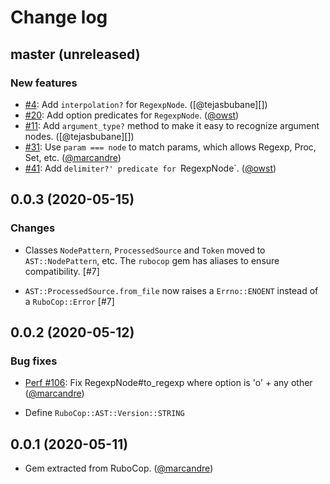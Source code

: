 # Change log

## master (unreleased)

### New features

* [#4](https://github.com/rubocop-hq/rubocop-ast/issues/4): Add `interpolation?` for `RegexpNode`. ([@tejasbubane][])
* [#20](https://github.com/rubocop-hq/rubocop-ast/pull/20): Add option predicates for `RegexpNode`. ([@owst][])
* [#11](https://github.com/rubocop-hq/rubocop-ast/issues/11): Add `argument_type?` method to make it easy to recognize argument nodes. ([@tejasbubane][])
* [#31](https://github.com/rubocop-hq/rubocop-ast/pull/31): Use `param === node` to match params, which allows Regexp, Proc, Set, etc. ([@marcandre][])
* [#41](https://github.com/rubocop-hq/rubocop-ast/pull/41): Add `delimiter?' predicate for `RegexpNode`. ([@owst][])

## 0.0.3 (2020-05-15)

### Changes

* Classes `NodePattern`, `ProcessedSource` and `Token` moved to `AST::NodePattern`, etc.
  The `rubocop` gem has aliases to ensure compatibility. [#7]

* `AST::ProcessedSource.from_file` now raises a `Errno::ENOENT` instead of a `RuboCop::Error` [#7]

## 0.0.2 (2020-05-12)

### Bug fixes

* [Perf #106](https://github.com/rubocop-hq/rubocop-performance#106): Fix RegexpNode#to_regexp where option is 'o' + any other ([@marcandre][])

* Define `RuboCop::AST::Version::STRING`

## 0.0.1 (2020-05-11)

* Gem extracted from RuboCop. ([@marcandre][])

[@marcandre]: https://github.com/marcandre
[@owst]: https://github.com/owst
